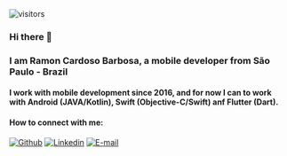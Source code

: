 <img align="center" alt="visitors" src="https://visitor-badge.glitch.me/badge?page_id=RamonCardosoBarbosa.RamonCardosoBarbosa" />

### Hi there 👋

### I am Ramon Cardoso Barbosa, a mobile developer from São Paulo - Brazil

#### I work with mobile development since 2016, and for now I can to work with Android (JAVA/Kotlin), Swift (Objective-C/Swift) anf Flutter (Dart).

#### How to connect with me:
[![Github](https://img.shields.io/badge/-Github-000?style=flat&logo=Github&logoColor=white)](https://github.com/RamonCardosoBarbosa)
[![Linkedin](https://img.shields.io/badge/-LinkedIn-blue?style=flat&logo=Linkedin&logoColor=white)](https://www.linkedin.com/in/ramon-cardoso/)
[![E-mail](https://img.shields.io/badge/-Outlook-blue?style=flat&logo=Microsoft&logoColor=white)](mailto:cardosoramonbarbosa@hotmail.com)

